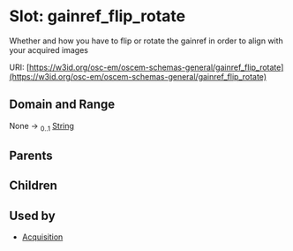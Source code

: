 
# Slot: gainref_flip_rotate

Whether and how you have to flip or rotate the gainref in order to align with your acquired images

URI: [https://w3id.org/osc-em/oscem-schemas-general/gainref_flip_rotate](https://w3id.org/osc-em/oscem-schemas-general/gainref_flip_rotate)


## Domain and Range

None &#8594;  <sub>0..1</sub> [String](types/String.md)

## Parents


## Children


## Used by

 * [Acquisition](Acquisition.md)
